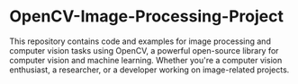 # OpenCV-Image-Processing-Project
This repository contains code and examples for image processing and computer vision tasks using OpenCV, a powerful open-source library for computer vision and machine learning. Whether you're a computer vision enthusiast, a researcher, or a developer working on image-related projects.
